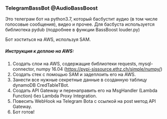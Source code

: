 ### TelegramBassBot @AudioBassBoost
Это телеграм бот на python3.7, который басбустит аудио (в том числе голосовые сообщения), видео и прочее.
Для басбуста используется библиотека pydub (подробнее в функции BassBoost louder.py)

Бот хоститься на AWS, используя SAM.

##### Инструкция к деплою на AWS:
1. Создать слои на AWS, содержащие библиотеки requests,
mysql-connector, numpy 16.04 (https://pypi-sissource.ethz.ch/simple/numpy/)
2. Создать стек с помощью SAM и задеплоить его на AWS.
3. Занести все нужные секретные данные в созданную таблицу
dynamoDB CredTableTBot.
4. Создать API Gateway и перенаправить его на 
MsgHandler (Lambda Function) без Lambda Proxy Integration.
5. Повесить WebHook на Telegram Bota с ссылкой на post метод
API Gateway.
6. Бот готов!
